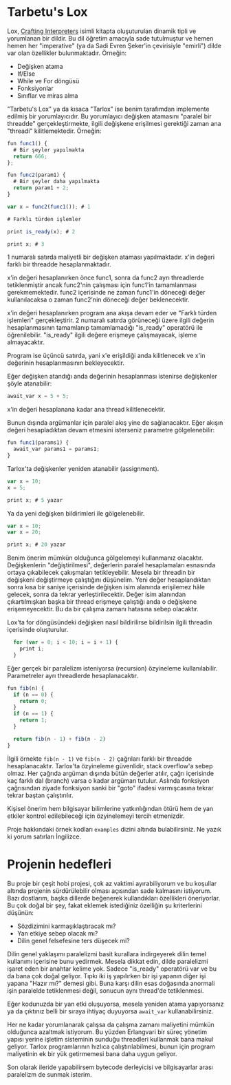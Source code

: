 # Tarbetu's Lox

Lox, [Crafting Interpreters](https://craftinginterpreters.com/) isimli kitapta oluşuturulan dinamik tipli ve yorumlanan bir dildir. Bu dil öğretim amacıyla sade tutulmuştur ve hemen hemen her "imperative" (ya da Sadi Evren Şeker'in çevirisiyle "emirli") dilde var olan özellikler bulunmaktadır. Örneğin:

- Değişken atama
- If/Else
- While ve For döngüsü
- Fonksiyonlar
- Sınıflar ve miras alma

"Tarbetu's Lox" ya da kısaca "Tarlox" ise benim tarafımdan implemente edilmiş bir yorumlayıcıdır. Bu yorumlayıcı değişken atamasını "paralel bir threadde" gerçekleştirmekte, ilgili değişkene erişilmesi gerektiği zaman ana "threadi" kilitlemektedir. Örneğin:

```js
fun func1() {
  # Bir şeyler yapılmakta
  return 666;
};

fun func2(param1) {
  # Bir şeyler daha yapılmakta
  return param1 + 2;
}

var x = func2(func1()); # 1

# Farklı türden işlemler

print is_ready(x); # 2

print x; # 3
```

1 numaralı satırda maliyetli bir değişken ataması yapılmaktadır. x'in değeri farklı bir threadde hesaplanmaktadır.

x'in değeri hesaplanırken önce func1, sonra da func2 ayrı threadlerde tetiklenmiştir ancak func2'nin çalışması için func1'in tamamlanması gerekmemektedir. func2 içerisinde ne zaman func1'in döneceği değer kullanılacaksa o zaman func2'nin döneceği değer beklenecektir.

x'in değeri hesaplanırken program ana akışa devam eder ve "Farklı türden işlemleri" gerçekleştirir. 2 numaralı satırda görüneceği üzere ilgili değerin hesaplanmasının tamamlanıp tamamlamadığı "is_ready" operatörü ile öğrenilebilir. "is_ready" ilgili değere erişmeye çalışmayacak, işleme almayacaktır.

Program ise üçüncü satırda, yani x'e erişildiği anda kilitlenecek ve x'in değerinin hesaplanmasının bekleyecektir.

Eğer değişken atandığı anda değerinin hesaplanması istenirse değişkenler şöyle atanabilir:

```js
await_var x = 5 + 5;
```

x'in değeri hesaplanana kadar ana thread kilitlenecektir.

Bunun dışında argümanlar için paralel akış yine de sağlanacaktır. Eğer akışın değeri hesapladıktan devam etmesini isterseniz parametre gölgelenebilir:

```js
fun func1(params1) {
  await_var params1 = params1;
}
```

Tarlox'ta değişkenler yeniden atanabilir (assignment).

```js
var x = 10;
x = 5;

print x; # 5 yazar
```

Ya da yeni değişken bildirimleri ile gölgelenebilir.

```js
var x = 10;
var x = 20;

print x; # 20 yazar
```


Benim önerim mümkün olduğunca gölgelemeyi kullanmanız olacaktır. Değişkenlerin "değiştirilmesi", değerlerin paralel hesaplamaları esnasında ortaya çıkabilecek çakışmaları tetikleyebilir. Mesela bir threadin bir değişkeni değiştirmeye çalıştığını düşünelim. Yeni değer hesaplandıktan sonra kısa bir saniye içerisinde değişken isim alanında erişilemez hâle gelecek, sonra da tekrar yerleştirilecektir. Değer isim alanından çıkartılmışkan başka bir thread erişmeye çalıştığı anda o değişkene erişemeyecektir. Bu da bir çalışma zamanı hatasına sebep olacaktır.

Lox'ta for döngüsündeki değişken nasıl bildirilirse bildirilsin ilgili threadin içerisinde oluşturulur.

```js
  for (var = 0; i < 10; i = i + 1) {
    print i;
  }
```

Eğer gerçek bir paralelizm isteniyorsa (recursion) özyineleme kullanılabilir. Parametreler ayrı threadlerde hesaplanacaktır.

```js
fun fib(n) {
  if (n == 0) {
    return 0;
  }
  if (n == 1) {
    return 1;
  }

  return fib(n - 1) + fib(n - 2)
}
```

İlgili örnekte `fib(n - 1)` ve `fib(n - 2)` çağrıları farklı bir threadde hesaplanacaktır. Tarlox'ta özyineleme güvenlidir, stack overflow'a sebep olmaz. Her çağrıda argüman dışında bütün değerler atılır, çağrı içerisinde kaç farklı dal (branch) varsa o kadar argüman tutulur. Aslında fonksiyon çağrısından ziyade fonksiyon sanki bir "goto" ifadesi varmışcasına tekrar tekrar baştan çalıştırılır.

Kişisel önerim hem bilgisayar bilimlerine yatkınlığından ötürü hem de yan etkiler kontrol edilebileceği için özyinelemeyi tercih etmenizdir.

Proje hakkındaki örnek kodları `examples` dizini altında bulabilirsiniz. Ne yazık ki yorum satırları İngilizce.

# Projenin hedefleri

Bu proje bir çeşit hobi projesi, çok az vaktimi ayırabiliyorum ve bu koşullar altında projenin sürdürülebilir olması açısından sade kalmasını istiyorum. Bazı dostlarım, başka dillerde beğenerek kullandıkları özellikleri öneriyorlar. Bu çok doğal bir şey, fakat eklemek istediğiniz özelliğin şu kriterlerini düşünün:

- Sözdizimini karmaşıklaştıracak mı?
- Yan etkiye sebep olacak mı?
- Dilin genel felsefesine ters düşecek mi?

Dilin genel yaklaşımı paralelizmi basit kurallara indirgeyerek dilin temel kullanımı içerisine bunu yedirmek. Mesela dikkat edin, dilde paralelizmi işaret eden bir anahtar kelime yok. Sadece "is_ready" operatörü var ve bu da bana çok doğal geliyor. Tıpkı iki iş yapılırken bir işi yapanın diğer işi yapana "Hazır mı?" demesi gibi. Buna karşı dilin esas doğasında anormali işin paralelde tetiklenmesi değil, sonucun aynı thread'de tetiklenmesi.

Eğer kodunuzda bir yan etki oluşuyorsa, mesela yeniden atama yapıyorsanız ya da çıktınız belli bir sıraya ihtiyaç duyuyorsa `await_var` kullanabilirsiniz.

Her ne kadar yorumlanarak çalışsa da çalışma zamanı maliyetini mümkün olduğunca azaltmak istiyorum. Bu yüzden Erlangvari bir süreç yönetim yapısı yerine işletim sisteminin sunduğu threadleri kullanmak bana makul geliyor. Tarlox programlarının hızlıca çalıştırılabilmesi, bunun için program maliyetinin ek bir yük getirmemesi bana daha uygun geliyor.

Son olarak ileride yapabilirsem bytecode derleyicisi ve bilgisayarlar arası paralelizm de sunmak isterim.
